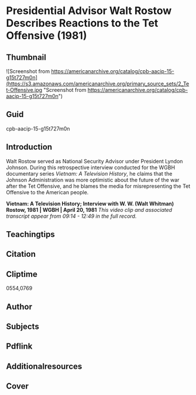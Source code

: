 # Presidential Advisor Walt Rostow Describes Reactions to the Tet Offensive (1981)

## Thumbnail

![Screenshot from https://americanarchive.org/catalog/cpb-aacip-15-g15t727m0n](https://s3.amazonaws.com/americanarchive.org/primary_source_sets/2_Tet-Offensive.jpg "Screenshot from https://americanarchive.org/catalog/cpb-aacip-15-g15t727m0n")


## Guid
cpb-aacip-15-g15t727m0n

## Introduction

Walt Rostow served as National Security Advisor under President Lyndon Johnson. During this retrospective interview conducted for the WGBH documentary series *Vietnam: A Television History*, he claims that the Johnson Administration was more optimistic about the future of the war after the Tet Offensive, and he blames the media for misrepresenting the Tet Offensive to the American people. 

<b>Vietnam: A Television History; Interview with W. W. (Walt Whitman) Rostow, 1981</b>
<b>| WGBH | April 20, 1981</b>
<i>This video clip and associated transcript appear from 09:14 - 12:49 in the full record.</i>

## Teachingtips

## Citation

## Cliptime

0554,0769

## Author
## Subjects
## Pdflink
## Additionalresources
## Cover
